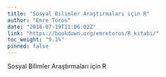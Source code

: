 ```yaml
---
title: "Sosyal Bilimler Araştırmaları için R"
author: "Emre Toros"
date: "2018-07-19T11:06:02Z"
link: "https://bookdown.org/emretoros/R_kitabi/"
toc_weight: "9.1%"
pinned: false
---
```


Sosyal Bilimler Araştırmaları için R
